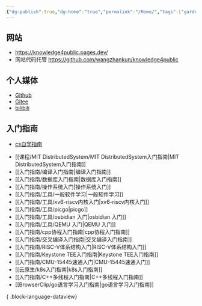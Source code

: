 ```yaml
---
{"dg-publish":true,"dg-home":"true","permalink":"/Home/","tags":["gardenEntry"],"dgPassFrontmatter":true}
---
```


## 网站

* https://knowledge4public.pages.dev/
* 网站代码托管 https://github.com/wangzhankun/knowledge4public

## 个人媒体
* [Github](https://github.com/wangzhankun)
* [Gitee](https://gitee.com/wangzhankun)
* [bilibili](https://space.bilibili.com/227393559)


## 入门指南
* [cs自学指南](https://csdiy.wiki/)
- [[课程/MIT DistributedSystem/MIT DistributedSystem入门指南\|MIT DistributedSystem入门指南]]
- [[入门指南/编译入门指南\|编译入门指南]]
- [[入门指南/数据库入门指南\|数据库入门指南]]
- [[入门指南/操作系统入门\|操作系统入门]]
- [[入门指南/工具/一般软件学习\|一般软件学习]]
- [[入门指南/工具/xv6-riscv内核入门\|xv6-riscv内核入门]]
- [[入门指南/工具/picgo\|picgo]]
- [[入门指南/工具/osbidian 入门\|osbidian 入门]]
- [[入门指南/工具/QEMU 入门\|QEMU 入门]]
- [[入门指南/cpp协程入门指南\|cpp协程入门指南]]
- [[入门指南/交叉编译入门指南\|交叉编译入门指南]]
- [[入门指南/RISC-V体系结构入门\|RISC-V体系结构入门]]
- [[入门指南/Keystone TEE入门指南\|Keystone TEE入门指南]]
- [[入门指南/CMU-15445速通入门\|CMU-15445速通入门]]
- [[云原生/k8s入门指南\|k8s入门指南]]
- [[入门指南/C++多线程入门指南\|C++多线程入门指南]]
- [[BrowserClip/go语言学习入门指南\|go语言学习入门指南]]

{ .block-language-dataview}


